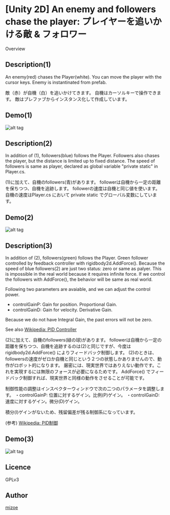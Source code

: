 [Unity 2D] An enemy and followers chase the player: プレイヤーを追いかける敵 & フォロワー
====

Overview

## Description(1)

An enemy(red) chases the Player(white).
You can move the player with the cursor keys.
Enemy is instantinated from prefab.

敵（赤）が自機（白）を追いかけてきます。
自機はカーソルキーで操作できます。
敵はプレファブからインスタンス化して作成しています。

## Demo(1)

![alt tag](https://github.com/mizoe/Unity_Chase2D/blob/master/Unity_Chase2D.gif)

## Description(2)

In addition of (1), followers(blue) follows the Player.
Followers also chases the player, but the distance is limited up to fixed distance.
The speed of followers is same as player, declared as global variable "private static" in Player.cs.

(1)に加えて、自機のfollowers(青)があります。
followerは自機から一定の距離を保ちつつ、自機を追跡します。
followerの速度は自機と同じ値を使います。
自機の速度はPlayer.cs において private static でグローバル変数にしています。

## Demo(2)

![alt tag](https://github.com/mizoe/Unity_Chase2D/blob/master/Unity_Chase2D_ef.gif)

## Description(3)

In addition of (2), followers(green) follows the Player.
Green follower controlled by feedback controller with rigidbody2d.AddForce().
Because the speed of blue followers(2) are just two status: zero or same as palyer.
This is impossible in the real world because it requires infinite force.
If we control the followers with AddForce(), the behavior will be same as real world.

Following two parameters are avaiable, and we can adjust the control power.
 - controlGainP: Gain for position. Proportional Gain.
 - controlGainD: Gain for velocity. Derivative Gain.

Because we do not have Integral Gain, the past errors will not be zero.

See also
[Wikipedia: PID Controller](http://en.wikipedia.org/wiki/PID_controller)

(2)に加えて、自機のfollowers(緑の球)があります。
followerは自機から一定の距離を保ちつつ、自機を追跡するのは(2)と同じですが、今度は rigidbody2d.AddForce() によりフィードバック制御します。
(2)のときは、followersの速度がゼロか自機と同じという２つの状態しかありませんので、動作がロボット的になります。
厳密には、現実世界ではありえない動作です。これを実現するには無限のフォースが必要になるためです。
AddForce() でフィードバック制御すれば、現実世界と同様の動作をさせることが可能です。

制御性能の調整はインスペクターウィンドウで次の二つのパラメータを調整します。
・controlGainP: 位置に対するゲイン。比例(P)ゲイン。
・controlGainD: 速度に対するゲイン。微分(D)ゲイン。

積分(I)ゲインがないため、残留偏差が残る制御系になっています。

(参考)
[Wikipedia: PID制御](http://ja.wikipedia.org/wiki/PID%E5%88%B6%E5%BE%A1)

## Demo(3)

![alt tag](https://github.com/mizoe/Unity_Chase2D/blob/master/Unity_Chase2D_control.gif)
## Licence

GPLv3

## Author

[mizoe](https://github.com/mizoe)
